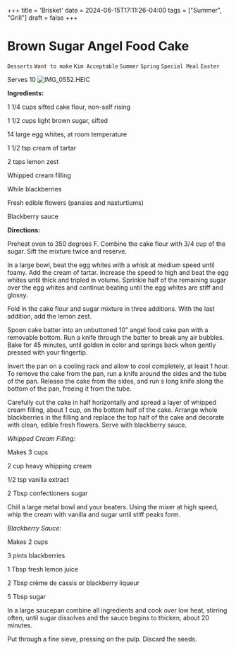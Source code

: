 +++
title = 'Brisket'
date = 2024-06-15T17:11:26-04:00
tags = ["Summer", "Grill"]
draft = false
+++
# Brown Sugar Angel Food Cake

`Desserts` `Want to make` `Kim Acceptable` `Summer` `Spring` `Special Meal` `Easter`

Serves 10
![IMG_0552.HEIC](image/IMG_0552.HEIC)

**Ingredients:**

1 1/4 cups sifted cake flour, non-self rising

1 1/2 cups light brown sugar, sifted

14 large egg whites, at room temperature 

1 1/2 tsp cream of tartar 

2 tsps lemon zest

Whipped cream filling

While blackberries 

Fresh edible flowers (pansies and nasturtiums)

Blackberry sauce

**Directions:**

Preheat oven to 350 degrees F. Combine the cake flour with 3/4 cup of the sugar. Sift the mixture twice and reserve. 

In a large bowl, beat the egg whites with a whisk at medium speed until foamy. Add the cream of tartar. Increase the speed to high and beat the egg whites until thick and tripled in volume. Sprinkle half of the remaining sugar over the egg whites and continue beating until the egg whites are stiff and glossy. 

Fold in the cake flour and sugar mixture in three additions. With the last addition, add the lemon zest. 

Spoon cake batter into an unbuttoned 10” angel food cake pan with a removable bottom. Run a knife through the batter to break any air bubbles. Bake for 45 minutes, until golden in color and springs back when gently pressed with your fingertip. 

Invert the pan on a cooling rack and allow to cool completely, at least 1 hour. To remove the cake from the pan, run a knife around the sides and the tube of the pan. Release the cake from the sides, and run s long knife along the bottom of the pan, freeing it from the tube. 

Carefully cut the cake in half horizontally and spread a layer of whipped cream filling, about 1 cup, on the bottom half of the cake. Arrange whole blackberries in the filling and replace the top half of the cake and decorate with clean, edible fresh flowers. Serve with blackberry sauce. 

_Whipped Cream Filling:_

Makes 3 cups

2 cup heavy whipping cream

1/2 tsp vanilla extract 

2 Tbsp confectioners sugar 

Chill a large metal bowl and your beaters. Using the mixer at high speed, whip the cream with vanilla and sugar until stiff peaks form.

_Blackberry Sauce:_

Makes 2 cups

3 pints blackberries 

1 Tbsp fresh lemon juice

2 Tbsp crème de cassis or blackberry liqueur 

5 Tbsp sugar

In a large saucepan combine all ingredients and cook over low heat, stirring often, until sugar dissolves and the sauce begins to thicken, about 20 minutes. 

Put through a fine sieve, pressing on the pulp. Discard the seeds. 
